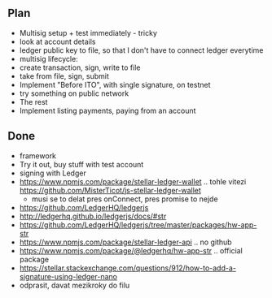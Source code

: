 ## Plan
 * Multisig setup + test immediately - tricky
 * look at account details
 * ledger public key to file, so that I don't have to connect ledger everytime
 * multisig lifecycle:
  * create transaction, sign, write to file
  * take from file, sign, submit
 * Implement "Before ITO", with single signature, on testnet
 * try something on public network
 * The rest
 * Implement listing payments, paying from an account

## Done
 * framework
 * Try it out, buy stuff with test account
 * signing with Ledger 
  * https://www.npmjs.com/package/stellar-ledger-wallet .. tohle vitezi https://github.com/MisterTicot/js-stellar-ledger-wallet
    * musi se to delat pres onConnect, pres promise to nejde
  * https://github.com/LedgerHQ/ledgerjs
  * http://ledgerhq.github.io/ledgerjs/docs/#str
  * https://github.com/LedgerHQ/ledgerjs/tree/master/packages/hw-app-str
  * https://www.npmjs.com/package/stellar-ledger-api .. no github
  * https://www.npmjs.com/package/@ledgerhq/hw-app-str .. official package
  * https://stellar.stackexchange.com/questions/912/how-to-add-a-signature-using-ledger-nano
 * odprasit, davat mezikroky do filu